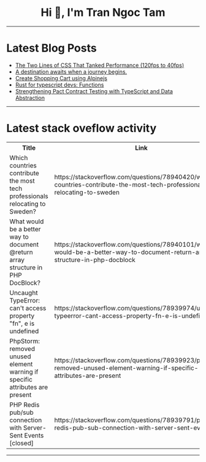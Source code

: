 <h1 align="center">Hi 👋, I'm Tran Ngoc Tam</h1>

---

# Latest Blog Posts 
<!-- BLOG-POST-LIST:START -->
- [The Two Lines of CSS That Tanked Performance &lpar;120fps to 40fps&rpar;](https://dev.to/andrico1234/the-two-lines-of-css-that-tanked-performance-120fps-to-40fps-3lnj)
- [A destination awaits when a journey begins.](https://dev.to/eightrix/a-destination-awaits-when-a-journey-begins-1p48)
- [Create Shopping Cart using Alpinejs](https://dev.to/andrew-saeed/create-shopping-cart-using-alpinejs-1ncf)
- [Rust for typescript devs: Functions](https://dev.to/rhl314/rust-for-typescript-devs-functions-1j71)
- [Strengthening Pact Contract Testing with TypeScript and Data Abstraction](https://dev.to/muratkeremozcan/-strengthening-pact-contract-testing-with-typescript-and-data-abstraction-16hc)
<!-- BLOG-POST-LIST:END -->

---

# Latest stack oveflow activity
<table>
  <tr><th>Title</th><th>Link</th></tr>
  <!-- STACKOVERFLOW:START --><tr><td>Which countries contribute the most tech professionals relocating to Sweden?</td><td>https://stackoverflow.com/questions/78940420/which-countries-contribute-the-most-tech-professionals-relocating-to-sweden</td></tr><tr><td>What would be a better way to document @return array structure in PHP DocBlock?</td><td>https://stackoverflow.com/questions/78940101/what-would-be-a-better-way-to-document-return-array-structure-in-php-docblock</td></tr><tr><td>Uncaught TypeError: can&#39;t access property &quot;fn&quot;, e is undefined</td><td>https://stackoverflow.com/questions/78939974/uncaught-typeerror-cant-access-property-fn-e-is-undefined</td></tr><tr><td>PhpStorm: removed unused element warning if specific attributes are present</td><td>https://stackoverflow.com/questions/78939923/phpstorm-removed-unused-element-warning-if-specific-attributes-are-present</td></tr><tr><td>PHP Redis pub/sub connection with Server-Sent Events [closed]</td><td>https://stackoverflow.com/questions/78939791/php-redis-pub-sub-connection-with-server-sent-events</td></tr><!-- STACKOVERFLOW:END -->
</table>

---


